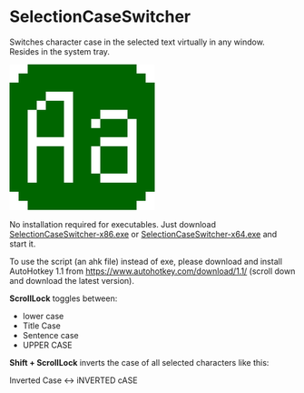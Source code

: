 # SelectionCaseSwitcher
Switches character case in the selected text virtually in any window. Resides in the system tray.

![Icon](SelectionCaseSwitcher-256x256.png)

No installation required for executables. Just download [SelectionCaseSwitcher-x86.exe](https://github.com/andriy-denysenko/SelectionCaseSwitcher/raw/master/SelectionCaseSwitcher-x86.exe) or [SelectionCaseSwitcher-x64.exe](https://github.com/andriy-denysenko/SelectionCaseSwitcher/raw/master/SelectionCaseSwitcher-x64.exe) and start it.

To use the script (an ahk file) instead of exe, please download and install AutoHotkey 1.1 from https://www.autohotkey.com/download/1.1/ (scroll down and download the latest version).

**ScrollLock** toggles between:

* lower case
* Title Case
* Sentence case
* UPPER CASE

**Shift + ScrollLock** inverts the case of all selected characters like this:

Inverted Case <-> iNVERTED cASE
